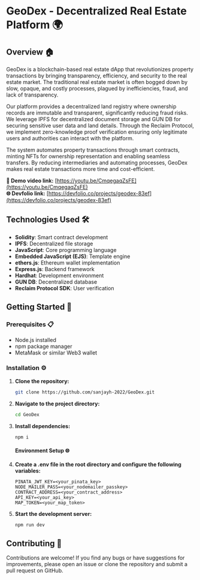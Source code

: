 # GeoDex - Decentralized Real Estate Platform 🌍

## Overview 🏠
GeoDex is a blockchain-based real estate dApp that revolutionizes property transactions by bringing transparency, efficiency, and security to the real estate market. The traditional real estate market is often bogged down by slow, opaque, and costly processes, plagued by inefficiencies, fraud, and lack of transparency.

Our platform provides a decentralized land registry where ownership records are immutable and transparent, significantly reducing fraud risks. We leverage IPFS for decentralized document storage and GUN DB for securing sensitive user data and land details. Through the Reclaim Protocol, we implement zero-knowledge proof verification ensuring only legitimate users and authorities can interact with the platform.

The system automates property transactions through smart contracts, minting NFTs for ownership representation and enabling seamless transfers. By reducing intermediaries and automating processes, GeoDex makes real estate transactions more time and cost-efficient.

**🎥 Demo video link:** [https://youtu.be/CmqegaqZsFE](https://youtu.be/CmqegaqZsFE) <br>
**🌐 Devfolio link:** [https://devfolio.co/projects/geodex-83ef](https://devfolio.co/projects/geodex-83ef)

## Technologies Used 🛠️
- **Solidity**: Smart contract development
- **IPFS**: Decentralized file storage
- **JavaScript**: Core programming language
- **Embedded JavaScript (EJS)**: Template engine
- **ethers.js**: Ethereum wallet implementation
- **Express.js**: Backend framework
- **Hardhat**: Development environment
- **GUN DB**: Decentralized database
- **Reclaim Protocol SDK**: User verification

## Getting Started 🚀

### Prerequisites 📋
- Node.js installed
- npm package manager
- MetaMask or similar Web3 wallet

### Installation ⚙️

1. **Clone the repository:**
   ```bash
   git clone https://github.com/sanjayh-2022/GeoDex.git
   ```

2. **Navigate to the project directory:**
   ```bash
   cd GeoDex
   ```

3. **Install dependencies:**
   ```bash
   npm i
   ```

   #### Environment Setup 🌐

4. **Create a .env file in the root directory and configure the following variables:**

    ```
    PINATA_JWT_KEY=<your_pinata_key>
    NODE_MAILER_PASS=<your_nodemailer_passkey>
    CONTRACT_ADDRESS=<your_contract_address>
    API_KEY=<your_api_key>
    MAP_TOKEN=<your_map_token>
    ```

5. **Start the development server:**
   ```bash
   npm run dev
   ```

## Contributing 🤝
Contributions are welcome! If you find any bugs or have suggestions for improvements, please open an issue or clone the repository and submit a pull request on GitHub.

